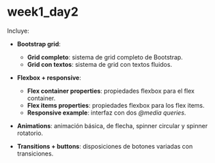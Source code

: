 # week1_day2

Incluye:

- **Bootstrap grid**: 
  - **Grid completo**: sistema de grid completo de Bootstrap.
  - **Grid con textos**: sistema de grid con textos fluidos.
  
- **Flexbox + responsive**: 
  - **Flex container properties**: propiedades flexbox para el flex container.
  - **Flex items properties**: propiedades flexbox para los flex items.
  - **Responsive example**: interfaz con dos _@media queries_.
  
- **Animations**: animación básica, de flecha, spinner circular y spinner rotatorio.
- **Transitions + buttons**: disposiciones de botones variadas con transiciones.

